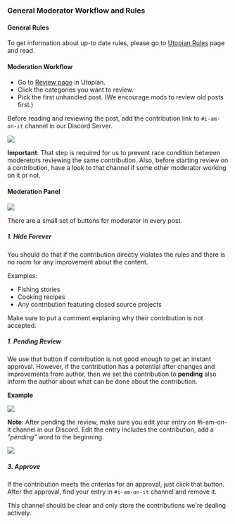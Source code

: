 ### General Moderator Workflow and Rules

#### General Rules

To get information about up-to date rules, please go to [Utopian Rules](https://utopian.io/rules) page and read. 

#### Moderation Workflow

- Go to [Review page](https://utopian.io/all/review) in Utopian.
- Click the categories you want to review.
- Pick the first unhandled post. (We encourage mods to review old posts first.)


Before reading and reviewing the post, add the contribution link to ```#i-am-on-it``` channel in our Discord Server.

<img src="https://i.hizliresim.com/POygGd.png">

**Important**: That step is required for us to prevent race condition between moderetors reviewing the same contribution. Also, before starting review on a contribution, have a look to that channel if some other moderator working on it or not.


#### Moderation Panel

<img src="https://i.hizliresim.com/jQ9oAL.png">

There are a small set of buttons for moderator in every post.

##### 1. Hide Forever

You should do that if the contribution directly violates the rules and there is no room for any improvement about the content.

Examples:

- Fishing stories
- Cooking recipes
- Any contribution featuring closed source projects

Make sure to put a comment explaning why their contribution is not accepted.

##### 1. Pending Review

We use that button if contribution is not good enough to get an instant approval. However, if the contribution has a potential after changes and improvements from author, then we set the contribution to **pending** also inform the author about what can be done about the contribution.

**Example**

<img src="https://i.hizliresim.com/YOYAaA.png">

**Note**: After pending the review, make sure you edit your entry on #i-am-on-it channel in our Discord. Edit the entry includes the contribution, add a *"pending"* word to the beginning.


<img src="https://i.hizliresim.com/a1V6A7.png">

##### 3. Approve

If the contribution meets the criterias for an approval, just click that button. After the approval, find your entry in ```#i-am-on-it``` channel and remove it.

This channel should be clear and only store the contributions we're dealing actively.





